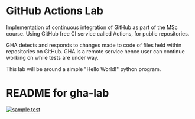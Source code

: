 # GitHub Actions Lab
Implementation of continuous integration of GitHub as part of the MSc course. Using GitHub free CI service called Actions, for public repositories.

GHA detects and responds to changes made to code of files held within repositories on GitHub. GHA is a remote service hence user can continue working on while tests are under way.

This lab will be around a simple "Hello World!" python program.

# README for gha-lab
[![sample test](https://github.com/YatFungLoo/gha-lab/actions/workflows/test.yaml/badge.svg)](https://github.com/YatFungLoo/gha-lab/actions/workflows/test.yaml)
